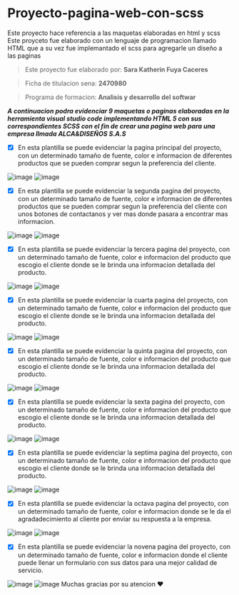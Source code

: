 # Proyecto-pagina-web-con-scss
Este proyecto hace referencia a las maquetas elaboradas en html y scss 
Este proyceto fue elaborado con un lenguaje de programacion llamado HTML que a su vez fue implemantado el scss para agregarle un diseño a las paginas

>Este proyecto fue elaborado por: **Sara Katherin Fuya Caceres**

>Ficha de titulacion sena: **2470980**

>Programa de formacion: **Analisis y desarrollo del softwar**

**_A continuacion podra evidenciar 9 maquetas o paginas elaboradas en la herramienta visual studio code implementando HTML 5 con sus correspondientes SCSS con el fin de crear una pagina web para una empresa llmada ALCA&DISEÑOS S.A.S_**
- [x] En esta plantilla se puede evidenciar la pagina principal del proyecto, con un determinado tamaño de fuente, color e informacion de diferentes productos que se pueden comprar segun la preferencia del cliente.

![image](https://user-images.githubusercontent.com/101723518/165839496-d5d25b60-b138-4877-98a7-fcc95130bf7b.png)
![image](https://user-images.githubusercontent.com/101723518/165839683-5e2d6bc6-c533-4329-90a1-7ced747be52d.png) 
- [x] En esta plantilla se puede evidenciar la segunda pagina del proyecto, con un determinado tamaño de fuente, color e informacion de diferentes productos que se pueden comprar segun la preferencia del cliente con unos botones de contactanos y ver mas donde pasara a encontrar mas informacion.

![image](https://user-images.githubusercontent.com/101723518/165840530-8397650c-942f-416a-9cec-73e7e2233492.png)
![image](https://user-images.githubusercontent.com/101723518/165840651-7717031c-0769-4071-9698-e968821b9963.png)
- [x] En esta plantilla se puede evidenciar la tercera pagina del proyecto, con un determinado tamaño de fuente, color e informacion del producto que escogio el cliente donde se le brinda una informacion detallada del producto.

![image](https://user-images.githubusercontent.com/101723518/165841563-afe8cc2a-1073-47ed-96e5-727abf5350a2.png)
![image](https://user-images.githubusercontent.com/101723518/165841634-d5398cd1-90bd-451c-bd6e-86ca82523bc5.png)
- [x] En esta plantilla se puede evidenciar la cuarta pagina del proyecto, con un determinado tamaño de fuente, color e informacion del producto que escogio el cliente donde se le brinda una informacion detallada del producto.

![image](https://user-images.githubusercontent.com/101723518/165842071-414b9c6b-f610-466c-9dbf-684f775ef1ad.png)
![image](https://user-images.githubusercontent.com/101723518/165842105-ae00bed3-7810-4938-8cdc-0ff9e8115f34.png)
- [x] En esta plantilla se puede evidenciar la quinta pagina del proyecto, con un determinado tamaño de fuente, color e informacion del producto que escogio el cliente donde se le brinda una informacion detallada del producto.

![image](https://user-images.githubusercontent.com/101723518/165842748-6a645064-6340-4ed2-a168-c11c360a8668.png)
![image](https://user-images.githubusercontent.com/101723518/165842776-47b2782e-ee23-4cbe-9d40-d671c759602a.png)
- [x] En esta plantilla se puede evidenciar la sexta pagina del proyecto, con un determinado tamaño de fuente, color e informacion del producto que escogio el cliente donde se le brinda una informacion detallada del producto.

![image](https://user-images.githubusercontent.com/101723518/165842920-2e133de6-9217-46d1-9eb7-da898453fe1b.png)
![image](https://user-images.githubusercontent.com/101723518/165842982-1d713df5-c4da-4b00-bc5b-03663b75cb30.png)
- [x] En esta plantilla se puede evidenciar la septima pagina del proyecto, con un determinado tamaño de fuente, color e informacion del producto que escogio el cliente donde se le brinda una informacion detallada del producto.

![image](https://user-images.githubusercontent.com/101723518/165843112-d77da18f-39f0-4809-be6c-a0eecfaefb6b.png)
![image](https://user-images.githubusercontent.com/101723518/165843526-01ae7c91-3a33-4c19-ac40-30712950d0f7.png)
- [x] En esta plantilla se puede evidenciar la octava pagina del proyecto, con un determinado tamaño de fuente, color e informacion donde se le da el agradadecimiento al cliente por enviar su respuesta a la empresa.

![image](https://user-images.githubusercontent.com/101723518/165843831-8dc95ecc-0ddf-4e04-ac49-a1201d265ac8.png)
![image](https://user-images.githubusercontent.com/101723518/165843874-8c89509e-b5af-4085-b3bc-66a08ce1edd7.png)
- [x] En esta plantilla se puede evidenciar la novena pagina del proyecto, con un determinado tamaño de fuente, color e informacion donde el cliente puede llenar un formulario con sus datos para una mejor calidad de servicio.

![image](https://user-images.githubusercontent.com/101723518/165844038-4c6f9b55-7a67-43c3-8ae0-bbf66e0b1d68.png)
![image](https://user-images.githubusercontent.com/101723518/165844114-4cc281bd-48a7-4ef4-8bfd-114bcdef9111.png)
Muchas gracias por su atencion ♥️
